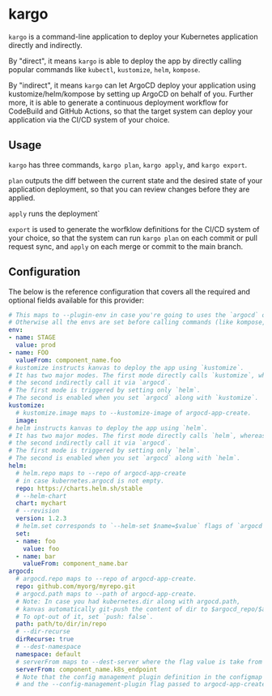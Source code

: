 # kargo

`kargo` is a command-line application to deploy your Kubernetes application directly and indirectly.

By "direct", it means `kargo` is able to deploy the app by directly calling popular commands like `kubectl`, `kustomize`, `helm`, `kompose`.

By "indirect", it means `kargo` can let ArgoCD deploy your application using kustomize/helm/kompose by setting up ArgoCD on behalf of you.
Further more, it is able to generate a continuous deployment workflow for CodeBuild and GitHub Actions, so that the target system can deploy your application via
the CI/CD system of your choice.

## Usage

`kargo` has three commands, `kargo plan`, `kargo apply`, and `kargo export`.

`plan` outputs the diff between the current state and the desired state of your application deployment, so that you can review changes before they are applied.

`apply` runs the deployment`

`export` is used to generate the worfklow definitions for the CI/CD system of your choice, so that the system can run `kargo plan` on each commit or pull request sync, and `apply` on each merge or commit to the main branch.

## Configuration

The below is the reference configuration that covers all the required and optional fields available for this provider:

```yaml
# This maps to --plugin-env in case you're going to uses the `argocd` option below.
# Otherwise all the envs are set before calling commands (like kompose, kustomize, kubectl, helm, etc.)
env:
- name: STAGE
  value: prod
- name: FOO
  valueFrom: component_name.foo
# kustomize instructs kanvas to deploy the app using `kustomize`.
# It has two major modes. The first mode directly calls `kustomize`, whereas
# the second indirectly call it via `argocd`.
# The first mode is triggered by setting only `helm`.
# The second is enabled when you set `argocd` along with `kustomize`.
kustomize:
  # kustomize.image maps to --kustomize-image of argocd-app-create.
  image:
# helm instructs kanvas to deploy the app using `helm`.
# It has two major modes. The first mode directly calls `helm`, whereas
# the second indirectly call it via `argocd`.
# The first mode is triggered by setting only `helm`.
# The second is enabled when you set `argocd` along with `helm`.
helm:
  # helm.repo maps to --repo of argocd-app-create
  # in case kubernetes.argocd is not empty.
  repo: https://charts.helm.sh/stable
  # --helm-chart
  chart: mychart
  # --revision
  version: 1.2.3
  # helm.set corresponds to `--helm-set $name=$value` flags of `argocd app create` command
  set:
  - name: foo
    value: foo
  - name: bar
    valueFrom: component_name.bar
argocd:
  # argocd.repo maps to --repo of argocd-app-create.
  repo: github.com/myorg/myrepo.git
  # argocd.path maps to --path of argocd-app-create.
  # Note: In case you had kubernetes.dir along with argocd.path,
  # kanvas automatically git-push the content of dir to $argocd_repo/$argocd_path.
  # To opt-out of it, set `push: false`.
  path: path/to/dir/in/repo
  # --dir-recurse
  dirRecurse: true
  # --dest-namespace
  namespace: default
  # serverFrom maps to --dest-server where the flag value is take from the output of another kanvas component
  serverFrom: component_name.k8s_endpoint
  # Note that the config management plugin definition in the configmap
  # and the --config-management-plugin flag passed to argocd-app-create # command is auto-generated.
```
